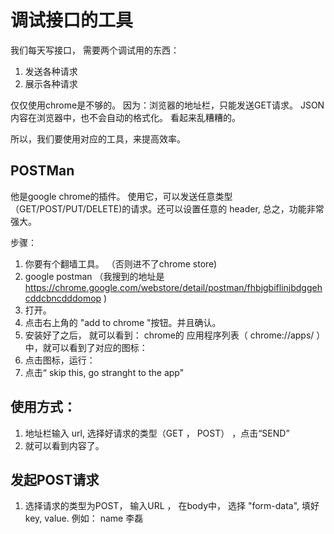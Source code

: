 # 调试接口的工具

我们每天写接口， 需要两个调试用的东西：

1. 发送各种请求
2. 展示各种请求

仅仅使用chrome是不够的。 因为：浏览器的地址栏，只能发送GET请求。
JSON内容在浏览器中，也不会自动的格式化。 看起来乱糟糟的。

所以，我们要使用对应的工具，来提高效率。

## POSTMan

他是google chrome的插件。 使用它，可以发送任意类型（GET/POST/PUT/DELETE)的请求。还可以设置任意的
header, 总之，功能非常强大。

步骤：

1. 你要有个翻墙工具。 （否则进不了chrome store)
2. google postman （我搜到的地址是 https://chrome.google.com/webstore/detail/postman/fhbjgbiflinjbdggehcddcbncdddomop )
3. 打开。
4. 点击右上角的 "add to chrome "按钮。并且确认。
5. 安装好了之后， 就可以看到： chrome的 应用程序列表（  chrome://apps/ ） 中，就可以看到了对应的图标：
6. 点击图标，运行：
7. 点击“ skip this, go stranght to the app"

## 使用方式：

1. 地址栏输入 url, 选择好请求的类型（GET  ， POST） ，点击“SEND”
2. 就可以看到内容了。


## 发起POST请求

1. 选择请求的类型为POST， 输入URL ，
在body中， 选择 "form-data", 填好 key, value. 例如： name  李磊
